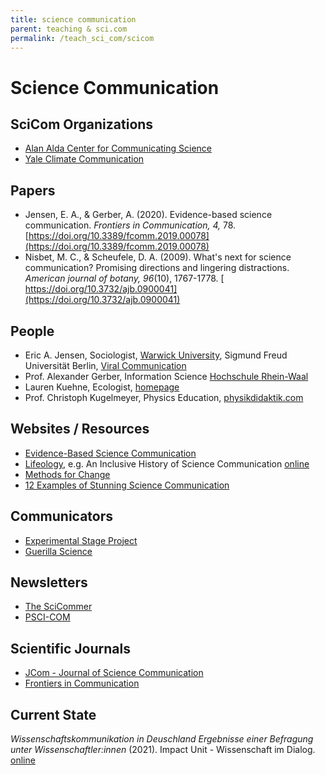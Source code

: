 ```yaml
---
title: science communication
parent: teaching & sci.com
permalink: /teach_sci_com/scicom
---
```



# Science Communication


## SciCom Organizations

* [Alan Alda Center for Communicating Science](https://aldacenter.org/)
* [Yale Climate Communication](https://climatecommunication.yale.edu/)


## Papers

* Jensen, E. A., & Gerber, A. (2020). Evidence-based science communication. *Frontiers in Communication, 4,* 78. [https://doi.org/10.3389/fcomm.2019.00078](https://doi.org/10.3389/fcomm.2019.00078)
* Nisbet, M. C., & Scheufele, D. A. (2009). What's next for science communication? Promising directions and lingering distractions. *American journal of botany, 96*(10), 1767-1778. [ https://doi.org/10.3732/ajb.0900041](https://doi.org/10.3732/ajb.0900041)

## People

* Eric A. Jensen, Sociologist, [Warwick University](https://warwick.ac.uk/fac/soc/sociology/staff/jensen/), Sigmund Freud Universität Berlin, [Viral Communication](https://www.viralcomm.info/de/das-team/dr-eric-jensen/)
* Prof. Alexander Gerber, Information Science [Hochschule Rhein-Waal](https://www.hochschule-rhein-waal.de/de/fakultaeten/technologie-und-bionik/organisation-und-oeffnungszeiten/professorinnen/prof-alexander-0)
* Lauren Kuehne, Ecologist, [homepage](https://laurenkuehne.wordpress.com)
* Prof. Christoph Kugelmeyer, Physics Education, [physikdidaktik.com](https://physikdidaktik.com)

## Websites / Resources

* [Evidence-Based Science Communication](https://sciencecomm.science)
* [Lifeology](https://lifeology.io/lifeology-univ-scicomm/), e.g. An Inclusive History of Science Communication [online](app.us.lifeology.io/viewer/lifeology/scicomm/a-brief-history-of-science-communication)
* [Methods for Change](https://www.methodsforchange.org)
* [12 Examples of Stunning Science Communication](https://shorthand.com/the-craft/12-examples-of-stunning-science-comms/)

## Communicators

* [Experimental Stage Project](https://guerillascience.org)
* [Guerilla Science](https://guerillascience.org)


## Newsletters

* [The SciCommer](https://thescicommer.substack.com)
* [PSCI-COM](https://www.jiscmail.ac.uk/cgi-bin/wa-jisc.exe?A0=PSCI-COM)


## Scientific Journals

* [JCom - Journal of Science Communication](https://jcom.sissa.it)
* [Frontiers in Communication](https://www.frontiersin.org/journals/communication)

## Current State
*Wissenschaftskommunikation in Deuschland Ergebnisse einer Befragung unter Wissenschaftler:innen* (2021). Impact Unit - Wissenschaft im Dialog. [online](https://www.wissenschaft-im-dialog.de/fileadmin/user_upload/Projekte/Impact_Unit/Dokumente/2021_WisskommBefragung_Ergebnisbroschuere_WiD_DZHW_NaWik.pdf)

